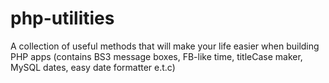 # php-utilities
A collection of useful methods that will make your life easier when building PHP apps (contains BS3 message boxes, FB-like time, titleCase maker, MySQL dates, easy date formatter e.t.c)
